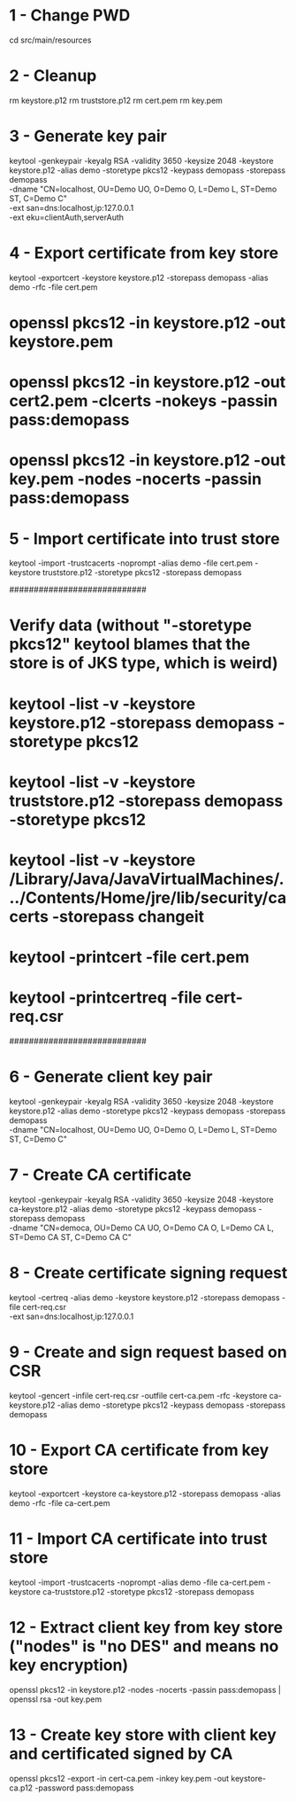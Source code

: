 # 1 - Change PWD
cd src/main/resources

# 2 - Cleanup
rm keystore.p12
rm truststore.p12
rm cert.pem
rm key.pem

# 3 - Generate key pair
keytool -genkeypair -keyalg RSA -validity 3650 -keysize 2048 -keystore keystore.p12 -alias demo -storetype pkcs12 -keypass demopass -storepass demopass \
-dname "CN=localhost, OU=Demo UO, O=Demo O, L=Demo L, ST=Demo ST, C=Demo C" \
-ext san=dns:localhost,ip:127.0.0.1 \
-ext eku=clientAuth,serverAuth

# 4 - Export certificate from key store
keytool -exportcert -keystore keystore.p12 -storepass demopass -alias demo -rfc -file cert.pem
# openssl pkcs12 -in keystore.p12 -out keystore.pem
# openssl pkcs12 -in keystore.p12 -out cert2.pem -clcerts -nokeys -passin pass:demopass
# openssl pkcs12 -in keystore.p12 -out key.pem -nodes -nocerts -passin pass:demopass

# 5 - Import certificate into trust store
keytool -import -trustcacerts -noprompt -alias demo -file cert.pem -keystore truststore.p12 -storetype pkcs12 -storepass demopass

############################

# Verify data (without "-storetype pkcs12" keytool blames that the store is of JKS type, which is weird)
# keytool -list -v -keystore keystore.p12 -storepass demopass -storetype pkcs12
# keytool -list -v -keystore truststore.p12 -storepass demopass -storetype pkcs12
# keytool -list -v -keystore /Library/Java/JavaVirtualMachines/.../Contents/Home/jre/lib/security/cacerts -storepass changeit
# keytool -printcert -file cert.pem
# keytool -printcertreq -file cert-req.csr

############################

# 6 - Generate client key pair
keytool -genkeypair -keyalg RSA -validity 3650 -keysize 2048 -keystore keystore.p12 -alias demo -storetype pkcs12 -keypass demopass -storepass demopass \
-dname "CN=localhost, OU=Demo UO, O=Demo O, L=Demo L, ST=Demo ST, C=Demo C"

# 7 - Create CA certificate
keytool -genkeypair -keyalg RSA -validity 3650 -keysize 2048 -keystore ca-keystore.p12 -alias demo -storetype pkcs12 -keypass demopass -storepass demopass \
-dname "CN=democa, OU=Demo CA UO, O=Demo CA O, L=Demo CA L, ST=Demo CA ST, C=Demo CA C"

# 8 - Create certificate signing request
keytool -certreq -alias demo -keystore keystore.p12 -storepass demopass -file cert-req.csr \
-ext san=dns:localhost,ip:127.0.0.1

# 9 - Create and sign request based on CSR
keytool -gencert -infile cert-req.csr -outfile cert-ca.pem -rfc -keystore ca-keystore.p12 -alias demo -storetype pkcs12 -keypass demopass -storepass demopass

# 10 - Export CA certificate from key store
keytool -exportcert -keystore ca-keystore.p12 -storepass demopass -alias demo -rfc -file ca-cert.pem

# 11 - Import CA certificate into trust store
keytool -import -trustcacerts -noprompt -alias demo -file ca-cert.pem -keystore ca-truststore.p12 -storetype pkcs12 -storepass demopass

# 12 - Extract client key from key store ("nodes" is "no DES" and means no key encryption)
openssl pkcs12 -in keystore.p12 -nodes -nocerts -passin pass:demopass | openssl rsa -out key.pem

# 13 - Create key store with client key and certificated signed by CA
openssl pkcs12 -export -in cert-ca.pem -inkey key.pem -out keystore-ca.p12 -password pass:demopass
